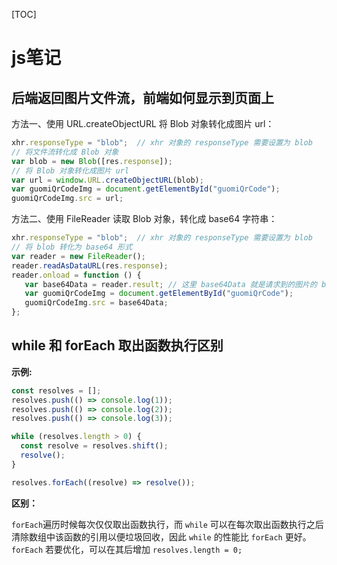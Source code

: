 [TOC]

# js笔记

## 后端返回图片文件流，前端如何显示到页面上

方法一、使用 URL.createObjectURL 将 Blob 对象转化成图片 url：

```js
xhr.responseType = "blob";  // xhr 对象的 responseType 需要设置为 blob
// 将文件流转化成 Blob 对象
var blob = new Blob([res.response]);
// 将 Blob 对象转化成图片 url
var url = window.URL.createObjectURL(blob);
var guomiQrCodeImg = document.getElementById("guomiQrCode");
guomiQrCodeImg.src = url;
```



方法二、使用 FileReader 读取 Blob 对象，转化成 base64 字符串：

```js
xhr.responseType = "blob";  // xhr 对象的 responseType 需要设置为 blob        
// 将 blob 转化为 base64 形式
var reader = new FileReader();
reader.readAsDataURL(res.response);
reader.onload = function () {
   var base64Data = reader.result; // 这里 base64Data 就是请求到的图片的 base64 字符串
   var guomiQrCodeImg = document.getElementById("guomiQrCode");
   guomiQrCodeImg.src = base64Data;
};
```



## while 和 forEach 取出函数执行区别

**示例:** 

```js
const resolves = [];
resolves.push(() => console.log(1));
resolves.push(() => console.log(2));
resolves.push(() => console.log(3));

while (resolves.length > 0) {
  const resolve = resolves.shift();
  resolve();
}

resolves.forEach((resolve) => resolve());
```

**区别：**

`forEach`遍历时候每次仅仅取出函数执行，而 `while` 可以在每次取出函数执行之后清除数组中该函数的引用以便垃圾回收，因此 `while` 的性能比 `forEach` 更好。`forEach` 若要优化，可以在其后增加 `resolves.length = 0;`
